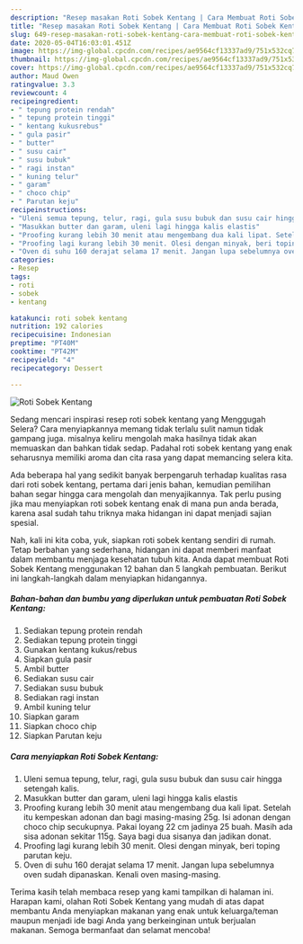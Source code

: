 ```yaml
---
description: "Resep masakan Roti Sobek Kentang | Cara Membuat Roti Sobek Kentang Yang Enak Dan Mudah"
title: "Resep masakan Roti Sobek Kentang | Cara Membuat Roti Sobek Kentang Yang Enak Dan Mudah"
slug: 649-resep-masakan-roti-sobek-kentang-cara-membuat-roti-sobek-kentang-yang-enak-dan-mudah
date: 2020-05-04T16:03:01.451Z
image: https://img-global.cpcdn.com/recipes/ae9564cf13337ad9/751x532cq70/roti-sobek-kentang-foto-resep-utama.jpg
thumbnail: https://img-global.cpcdn.com/recipes/ae9564cf13337ad9/751x532cq70/roti-sobek-kentang-foto-resep-utama.jpg
cover: https://img-global.cpcdn.com/recipes/ae9564cf13337ad9/751x532cq70/roti-sobek-kentang-foto-resep-utama.jpg
author: Maud Owen
ratingvalue: 3.3
reviewcount: 4
recipeingredient:
- " tepung protein rendah"
- " tepung protein tinggi"
- " kentang kukusrebus"
- " gula pasir"
- " butter"
- " susu cair"
- " susu bubuk"
- " ragi instan"
- " kuning telur"
- " garam"
- " choco chip"
- " Parutan keju"
recipeinstructions:
- "Uleni semua tepung, telur, ragi, gula susu bubuk dan susu cair hingga setengah kalis."
- "Masukkan butter dan garam, uleni lagi hingga kalis elastis"
- "Proofing kurang lebih 30 menit atau mengembang dua kali lipat. Setelah itu kempeskan adonan dan bagi masing-masing 25g. Isi adonan dengan choco chip secukupnya. Pakai loyang 22 cm jadinya 25 buah. Masih ada sisa adonan sekitar 115g. Saya bagi dua sisanya dan jadikan donat."
- "Proofing lagi kurang lebih 30 menit. Olesi dengan minyak, beri toping parutan keju."
- "Oven di suhu 160 derajat selama 17 menit. Jangan lupa sebelumnya oven sudah dipanaskan. Kenali oven masing-masing."
categories:
- Resep
tags:
- roti
- sobek
- kentang

katakunci: roti sobek kentang 
nutrition: 192 calories
recipecuisine: Indonesian
preptime: "PT40M"
cooktime: "PT42M"
recipeyield: "4"
recipecategory: Dessert

---
```



![Roti Sobek Kentang](https://img-global.cpcdn.com/recipes/ae9564cf13337ad9/751x532cq70/roti-sobek-kentang-foto-resep-utama.jpg)

Sedang mencari inspirasi resep roti sobek kentang yang Menggugah Selera? Cara menyiapkannya memang tidak terlalu sulit namun tidak gampang juga. misalnya keliru mengolah maka hasilnya tidak akan memuaskan dan bahkan tidak sedap. Padahal roti sobek kentang yang enak seharusnya memiliki aroma dan cita rasa yang dapat memancing selera kita.



Ada beberapa hal yang sedikit banyak berpengaruh terhadap kualitas rasa dari roti sobek kentang, pertama dari jenis bahan, kemudian pemilihan bahan segar hingga cara mengolah dan menyajikannya. Tak perlu pusing jika mau menyiapkan roti sobek kentang enak di mana pun anda berada, karena asal sudah tahu triknya maka hidangan ini dapat menjadi sajian spesial.


Nah, kali ini kita coba, yuk, siapkan roti sobek kentang sendiri di rumah. Tetap berbahan yang sederhana, hidangan ini dapat memberi manfaat dalam membantu menjaga kesehatan tubuh kita. Anda dapat membuat Roti Sobek Kentang menggunakan 12 bahan dan 5 langkah pembuatan. Berikut ini langkah-langkah dalam menyiapkan hidangannya.

<!--inarticleads1-->

##### Bahan-bahan dan bumbu yang diperlukan untuk pembuatan Roti Sobek Kentang:

1. Sediakan  tepung protein rendah
1. Sediakan  tepung protein tinggi
1. Gunakan  kentang kukus/rebus
1. Siapkan  gula pasir
1. Ambil  butter
1. Sediakan  susu cair
1. Sediakan  susu bubuk
1. Sediakan  ragi instan
1. Ambil  kuning telur
1. Siapkan  garam
1. Siapkan  choco chip
1. Siapkan  Parutan keju




<!--inarticleads2-->

##### Cara menyiapkan Roti Sobek Kentang:

1. Uleni semua tepung, telur, ragi, gula susu bubuk dan susu cair hingga setengah kalis.
1. Masukkan butter dan garam, uleni lagi hingga kalis elastis
1. Proofing kurang lebih 30 menit atau mengembang dua kali lipat. Setelah itu kempeskan adonan dan bagi masing-masing 25g. Isi adonan dengan choco chip secukupnya. Pakai loyang 22 cm jadinya 25 buah. Masih ada sisa adonan sekitar 115g. Saya bagi dua sisanya dan jadikan donat.
1. Proofing lagi kurang lebih 30 menit. Olesi dengan minyak, beri toping parutan keju.
1. Oven di suhu 160 derajat selama 17 menit. Jangan lupa sebelumnya oven sudah dipanaskan. Kenali oven masing-masing.




Terima kasih telah membaca resep yang kami tampilkan di halaman ini. Harapan kami, olahan Roti Sobek Kentang yang mudah di atas dapat membantu Anda menyiapkan makanan yang enak untuk keluarga/teman maupun menjadi ide bagi Anda yang berkeinginan untuk berjualan makanan. Semoga bermanfaat dan selamat mencoba!
